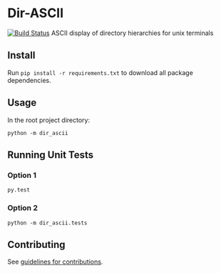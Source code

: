 # Dir-ASCII #

[![Build Status](https://travis-ci.org/tdeh/dir-ascii.svg?branch=master)](https://travis-ci.org/tdeh/dir-ascii)
ASCII display of directory hierarchies for unix terminals

## Install ##

Run `pip install -r requirements.txt` to download all package dependencies.

## Usage ##

In the root project directory:

    python -m dir_ascii


## Running Unit Tests ##

### Option 1 ###

    py.test

### Option 2 ###

    python -m dir_ascii.tests

## Contributing ##

See [guidelines for contributions](CONTRIBUTING.md).
